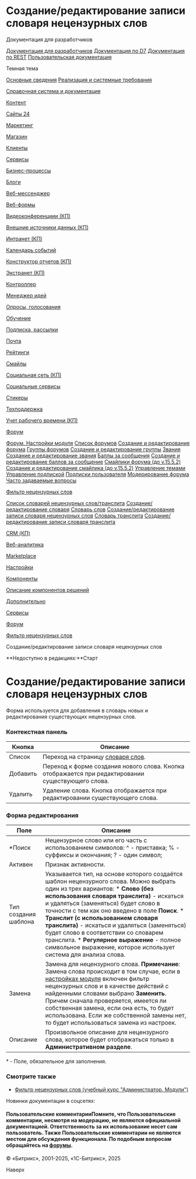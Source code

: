 # Создание/редактирование записи словаря нецензурных слов

Документация для разработчиков

[Документация для разработчиков](https://dev.1c-bitrix.ru/api_help/)
[Документация по D7](https://dev.1c-bitrix.ru/api_d7/)
[Документация по REST](https://dev.1c-bitrix.ru/rest_help/)
[Пользовательская документация](https://dev.1c-bitrix.ru/user_help/)

Темная тема

[Основные сведения](/user_help/index.php)
[Реализация и системные требования](/user_help/reqintro.php)

[Справочная система и документация](/user_help/help/index.php)

[Контент](/user_help/content/index.php)

[Сайты 24](/user_help/sites24/index.php)

[Маркетинг](/user_help/marketing/index.php)

[Магазин](/user_help/store/index.php)

[Клиенты](/user_help/clients/index.php)

[Сервисы](/user_help/service/index.php)

[Бизнес-процессы](/user_help/service/bizproc/index.php)

[Блоги](/user_help/service/blogs/index.php)

[Веб-мессенджер](/user_help/service/im/index.php)

[Веб-формы](/user_help/service/form/index.php)

[Видеоконференциии (КП)](/user_help/service/video/index.php)

[Внешние источники данных (КП)](/user_help/service/xdi/index.php)

[Интранет (КП)](/user_help/service/intranet/index.php)

[Календарь событий](/user_help/service/event_calendar/index.php)

[Конструктор отчетов (КП)](/user_help/service/report/index.php)

[Экстранет (КП)](/user_help/service/extranet/index.php)

[Контроллер](/user_help/service/controller/index.php)

[Менеджер идей](/user_help/service/idea/index.php)

[Опросы, голосования](/user_help/service/vote/index.php)

[Обучение](/user_help/service/learning/index.php)

[Подписка, рассылки](/user_help/service/subscribe/index.php)

[Почта](/user_help/service/mail/index.php)

[Рейтинги](/user_help/service/rating/index.php)

[Смайлы](/user_help/service/smile/index.php)

[Социальная сеть (КП)](/user_help/service/socialnetwork/index.php)

[Социальные сервисы](/user_help/service/socialservices/index.php)

[Стикеры](/user_help/service/stickers/index.php)

[Техподдержка](/user_help/service/support/index.php)

[Учет рабочего времени (КП)](/user_help/service/timeman/index.php)

[Форум](/user_help/service/forum/index.php)

[Форум. Настройки модуля](/user_help/service/forum/settings.php)
[Список форумов](/user_help/service/forum/forum_admin.php)
[Создание и редактирование форума](/user_help/service/forum/forum_edit.php)
[Группы форумов](/user_help/service/forum/forum_group.php)
[Создание и редактирование группы](/user_help/service/forum/forum_group_edit.php)
[Звания](/user_help/service/forum/forum_points.php)
[Создание и редактирование звания](/user_help/service/forum/forum_points_edit.php)
[Баллы за сообщения](/user_help/service/forum/forum_points2post.php)
[Создание и редактирование баллов за сообщение](/user_help/service/forum/forum_points2post_edit.php)
[Смайлики форума (до v.15.5.2)](/user_help/service/forum/forum_smile.php)
[Создание и редактирование смайлика (до v.15.5.2)](/user_help/service/forum/forum_smile_edit.php)
[Управление темами](/user_help/service/forum/forum_topics.php)
[Управление подпиской](/user_help/service/forum/forum_subscribe.php)
[Подписки пользователя](/user_help/service/forum/forum_subscribe_edit.php)
[Модерирование форума](/user_help/service/forum/forum_mod.php)
[Часто задаваемые вопросы](/user_help/service/forum/help.php)

[Фильтр нецензурных слов](/user_help/service/forum/censor_filter/index.php)

[Список словарей нецензурных слов/транслита](/user_help/service/forum/censor_filter/forum_dictionary.php)
[Создание/редактирование словаря](/user_help/service/forum/censor_filter/forum_dictionary_edit.php)
[Словарь слов](/user_help/service/forum/censor_filter/forum_words.php)
[Создание/редактирование записи словаря нецензурных слов](/user_help/service/forum/censor_filter/forum_words_edit.php)
[Словарь транслита](/user_help/service/forum/censor_filter/forum_letter.php)
[Создание/редактирование записи словаря транслита](/user_help/service/forum/censor_filter/forum_letter_edit.php)

[CRM (КП)](/user_help/service/crm/index.php)

[Веб-аналитика](/user_help/statistic/index.php)

[Marketplace](/user_help/marketplace/index.php)

[Настройки](/user_help/settings/index.php)

[Компоненты](/user_help/components/index.php)

[Описание компонентов решений](/user_help/description_decisions/index.php)

[Дополнительно](/user_help/additional/index.php)

[Сервисы](/user_help/service/index.php)

[Форум](/user_help/service/forum/index.php)

[Фильтр нецензурных слов](/user_help/service/forum/censor_filter/index.php)

Создание/редактирование записи словаря нецензурных слов

**Недоступно в редакциях:**Старт

# Создание/редактирование записи словаря нецензурных слов

Форма используется для добавления в словарь новых и редактирования существующих нецензурных слов.

  

### Контекстная панель

| Кнопка | Описание |
| --- | --- |
| Список | Переход на страницу [словаря слов](/user_help/service/forum/censor_filter/forum_words.php). |
| Добавить | Переход к форме создания нового слова. Кнопка отображается при редактировании существующего слова. |
| Удалить | Удаление слова. Кнопка отображается при редактировании существующего слова. |

### Форма редактирования

| Поле | Описание |
| --- | --- |
| \*Поиск | Нецензурное слово или его часть с использованием символов:   ^ - приставка;   % - суффиксы и окончания;   ? - один символ; |
| Активен | Признак активности. |
| Тип создания шаблона | Указывается тип, на основе которого создаётся шаблон нецензурного слова. Можно выбрать один из трех вариантов:  * **Слово (без использования словаря транслита)** - искаться и удаляться (заменяться) будет слово в точности с тем как оно введено в поле **Поиск**. * **Транслит (с использованием словаря транслита)** - искаться и удаляться (заменяться) будет слово в соответствии со словарем транслита. * **Регулярное выражение** - полное символьное выражение, которое использует система для анализа слова. |
| Замена | Замена для нецензурного слова. **Примечание**: Замена слова происходит в том случае, если в [настройках модуля](/user_help/service/forum/settings.php) включен фильтр нецензурных слов и в качестве действий с найденными словами выбрано **Заменить**. Причем сначала проверяется, имеется ли собственная замена, если она есть, то будет использована. Если же собственной замены нет, то будет использоваться замена из настроек. |
| Описание | Произвольное описание для нецензурного слова, которое будет отображаться только в **Административном разделе**. |

\* - Поле, обязательное для заполнения.

### Смотрите также

* [Фильтр нецензурных слов (учебный курс "Администратор. Модули")](https://dev.1c-bitrix.ru/learning/course/index.php?COURSE_ID=41&LESSON_ID=2968)

Новинки документации в соцсетях:

#### Пользовательские комментарииПомните, что Пользовательские комментарии, несмотря на модерацию, не являются официальной документацией. Ответственность за их использование несет сам пользователь. Также Пользовательские комментарии не являются местом для обсуждения функционала. По подобным вопросам обращайтесь на [форумы](http://dev.1c-bitrix.ru/community/forums/group1/).

© «Битрикс», 2001-2025, «1С-Битрикс», 2025

Наверх